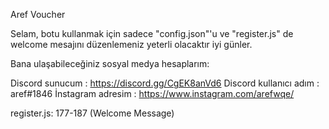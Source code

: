 Aref Voucher

Selam, botu kullanmak için sadece "config.json"'u ve "register.js" de welcome mesajını düzenlemeniz yeterli olacaktır iyi günler.

Bana ulaşabileceğiniz sosyal medya hesaplarım:

Discord sunucum : https://discord.gg/CgEK8anVd6
Discord kullanıcı adım : aref#1846 
İnstagram adresim : https://www.instagram.com/arefwqe/

register.js: 177-187 (Welcome Message)
